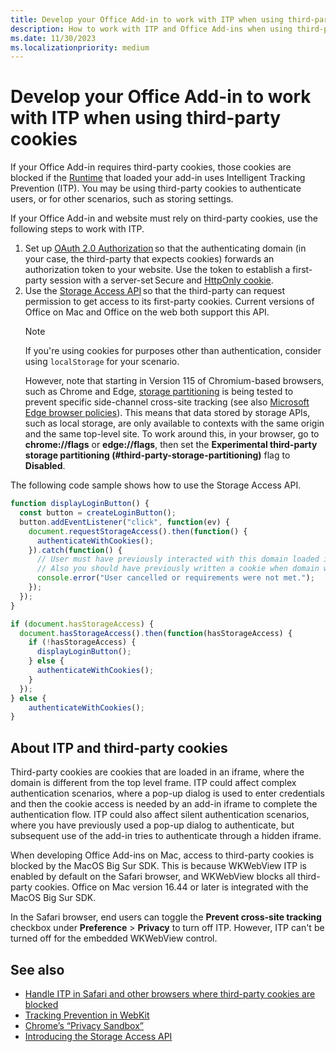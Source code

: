 ```yaml
---
title: Develop your Office Add-in to work with ITP when using third-party cookies
description: How to work with ITP and Office Add-ins when using third-party cookies.
ms.date: 11/30/2023
ms.localizationpriority: medium
---
```


# Develop your Office Add-in to work with ITP when using third-party cookies

If your Office Add-in requires third-party cookies, those cookies are blocked if the [Runtime](../testing/runtimes.md) that loaded your add-in uses Intelligent Tracking Prevention (ITP). You may be using third-party cookies to authenticate users, or for other scenarios, such as storing settings.

If your Office Add-in and website must rely on third-party cookies, use the following steps to work with ITP.

1. Set up [OAuth 2.0 Authorization](https://tools.ietf.org/html/rfc6749) so that the authenticating domain (in your case, the third-party that expects cookies) forwards an authorization token to your website. Use the token to establish a first-party session with a server-set Secure and [HttpOnly cookie](https://developer.mozilla.org/docs/Web/HTTP/Cookies#Secure_and_HttpOnly_cookies).
1. Use the [Storage Access API](https://webkit.org/blog/8124/introducing-storage-access-api/) so that the third-party can request permission to get access to its first-party cookies. Current versions of Office on Mac and Office on the web both support this API.
    > [!NOTE]
    > If you're using cookies for purposes other than authentication, consider using `localStorage` for your scenario.
    >
    > However, note that starting in Version 115 of Chromium-based browsers, such as Chrome and Edge, [storage partitioning](https://developer.chrome.com/docs/privacy-sandbox/storage-partitioning/) is being tested to prevent specific side-channel cross-site tracking (see also [Microsoft Edge browser policies](/deployedge/microsoft-edge-policies#defaultthirdpartystoragepartitioningsetting)). This means that data stored by storage APIs, such as local storage, are only available to contexts with the same origin and the same top-level site. To work around this, in your browser, go to **chrome://flags** or **edge://flags**, then set the **Experimental third-party storage partitioning (#third-party-storage-partitioning)** flag to **Disabled**.

The following code sample shows how to use the Storage Access API.

```javascript
function displayLoginButton() {
  const button = createLoginButton();
  button.addEventListener("click", function(ev) {
    document.requestStorageAccess().then(function() {
      authenticateWithCookies(); 
    }).catch(function() {
      // User must have previously interacted with this domain loaded in a top frame.
      // Also you should have previously written a cookie when domain was loaded in the top frame.
      console.error("User cancelled or requirements were not met.");
    });
  });
}

if (document.hasStorageAccess) { 
  document.hasStorageAccess().then(function(hasStorageAccess) { 
    if (!hasStorageAccess) { 
      displayLoginButton(); 
    } else { 
      authenticateWithCookies(); 
    } 
  }); 
} else { 
    authenticateWithCookies(); 
} 
```

## About ITP and third-party cookies

Third-party cookies are cookies that are loaded in an iframe, where the domain is different from the top level frame. ITP could affect complex authentication scenarios, where a pop-up dialog is used to enter credentials and then the cookie access is needed by an add-in iframe to complete the authentication flow. ITP could also affect silent authentication scenarios, where you have previously used a pop-up dialog to authenticate, but subsequent use of the add-in tries to authenticate through a hidden iframe.

When developing Office Add-ins on Mac, access to third-party cookies is blocked by the MacOS Big Sur SDK. This is because WKWebView ITP is enabled by default on the Safari browser, and WKWebView blocks all third-party cookies. Office on Mac version 16.44 or later is integrated with the MacOS Big Sur SDK.

In the Safari browser, end users can toggle the **Prevent cross-site tracking** checkbox under **Preference** > **Privacy** to turn off ITP. However, ITP can't be turned off for the embedded WKWebView control.

## See also

- [Handle ITP in Safari and other browsers where third-party cookies are blocked](/azure/active-directory/develop/reference-third-party-cookies-spas)
- [Tracking Prevention in WebKit](https://webkit.org/tracking-prevention/)
- [Chrome’s “Privacy Sandbox”](https://blog.chromium.org/2020/01/building-more-private-web-path-towards.html)
- [Introducing the Storage Access API](https://blogs.windows.com/msedgedev/2020/07/08/introducing-storage-access-api/)
